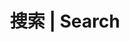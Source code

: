 ---
title: "搜索 | Search"
# meta description
description: "This is meta description"
# save as draft
draft: false
---